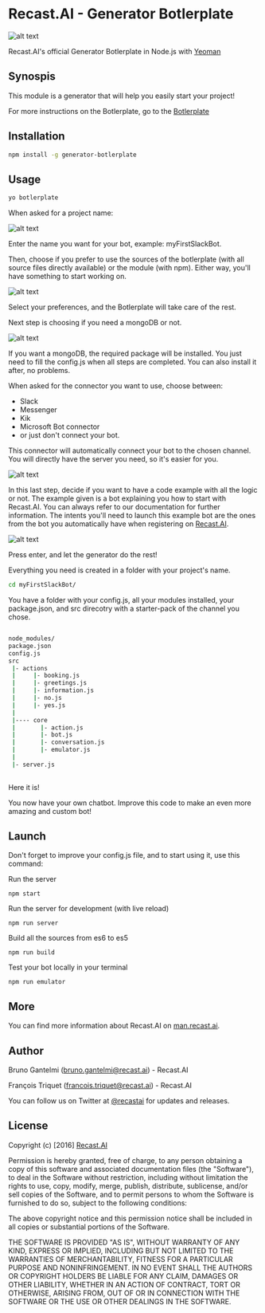 # Recast.AI - Generator Botlerplate

[logo]: https://github.com/RecastAI/SDK-NodeJs/blob/master/misc/logo-inline.png "Recast.AI"

![alt text][logo]

Recast.AI's official Generator Botlerplate in Node.js with [Yeoman](https://yeoman.io)

## Synospis

This module is a generator that will help you easily start your project!


For more instructions on the Botlerplate, go to the [Botlerplate](https://github.com/RecastAI/botlerplate)

## Installation

```bash
npm install -g generator-botlerplate
```
## Usage

```bash
yo botlerplate
```

When asked for a project name:

[logo2]: https://github.com/RecastAI/generator-botlerplate/blob/features/prompt/generators/app/ressources/name.png "Recast.AI"

![alt text][logo2]

Enter the name you want for your bot, example: myFirstSlackBot.



Then, choose if you prefer to use the sources of the botlerplate (with all source files directly available)
or the module (with npm). Either way, you'll have something to start working on. 

[logo3]: https://github.com/RecastAI/generator-botlerplate/blob/features/prompt/generators/app/ressources/source.png "Recast.AI"

![alt text][logo3]

Select your preferences, and the Botlerplate will take care of the rest.



Next step is choosing if you need a mongoDB or not.

[logo4]: https://github.com/RecastAI/generator-botlerplate/blob/features/prompt/generators/app/ressources/mongo.png "Recast.AI"

![alt text][logo4]

If you want a mongoDB, the required package will be installed. You just need to fill the config.js when all steps are completed. You can also install it after, no problems.



When asked for the connector you want to use, choose between:
* Slack
* Messenger
* Kik
* Microsoft Bot connector
* or just don't connect your bot.

This connector will automatically connect your bot to the chosen channel. You will directly have the server you need, so it's easier for you.

[logo5]: https://github.com/RecastAI/generator-botlerplate/blob/features/prompt/generators/app/ressources/connector.png "Recast.AI"

![alt text][logo5]


In this last step, decide if you want to have a code example with all the logic or not. The example given is a bot explaining you how to start with Recast.AI.
You can always refer to our documentation for further information.
The intents you'll need to launch this example bot are the ones from the bot you automatically have when registering on [Recast.AI](https://recast.ai).


[logo6]: https://github.com/RecastAI/generator-botlerplate/blob/features/prompt/generators/app/ressources/example.png "Recast.AI"

![alt text][logo6]

Press enter, and let the generator do the rest! 

Everything you need is created in a folder with your project's name.


```bash
cd myFirstSlackBot/
```

You have a folder with your config.js, all your modules installed, your package.json, and src direcotry with a starter-pack of the channel you chose.

```bash

node_modules/
package.json
config.js
src
 |- actions
 |     |- booking.js
 |     |- greetings.js
 |     |- information.js
 |     |- no.js
 |     |- yes.js
 |
 |---- core
 |       |- action.js
 |       |- bot.js
 |       |- conversation.js
 |       |- emulator.js
 |
 |- server.js
    
```


Here it is!

You now have your own chatbot. Improve this code to make an even more amazing and custom bot!


## Launch

Don't forget to improve your config.js file, and to start using it, use this command:

Run the server

`npm start`

Run the server for development (with live reload)

`npm run server`

Build all the sources from es6 to es5

`npm run build`

Test your bot locally in your terminal

`npm run emulator`


## More

You can find more information about Recast.AI on [man.recast.ai](https://man.recast.ai).

## Author

Bruno Gantelmi (bruno.gantelmi@recast.ai) - Recast.AI

François Triquet (francois.triquet@recast.ai) - Recast.AI

You can follow us on Twitter at [@recastai](https://twitter.com/recastai) for updates and releases.

## License

Copyright (c) [2016] [Recast.AI](https://recast.ai)

Permission is hereby granted, free of charge, to any person obtaining a copy
of this software and associated documentation files (the "Software"), to deal
in the Software without restriction, including without limitation the rights
to use, copy, modify, merge, publish, distribute, sublicense, and/or sell
copies of the Software, and to permit persons to whom the Software is
furnished to do so, subject to the following conditions:

The above copyright notice and this permission notice shall be included in all
copies or substantial portions of the Software.

THE SOFTWARE IS PROVIDED "AS IS", WITHOUT WARRANTY OF ANY KIND, EXPRESS OR
IMPLIED, INCLUDING BUT NOT LIMITED TO THE WARRANTIES OF MERCHANTABILITY,
FITNESS FOR A PARTICULAR PURPOSE AND NONINFRINGEMENT. IN NO EVENT SHALL THE
AUTHORS OR COPYRIGHT HOLDERS BE LIABLE FOR ANY CLAIM, DAMAGES OR OTHER
LIABILITY, WHETHER IN AN ACTION OF CONTRACT, TORT OR OTHERWISE, ARISING FROM,
OUT OF OR IN CONNECTION WITH THE SOFTWARE OR THE USE OR OTHER DEALINGS IN THE
SOFTWARE.
